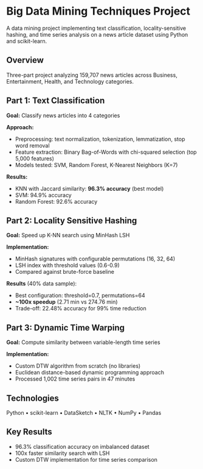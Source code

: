 # Big Data Mining Techniques Project

A data mining project implementing text classification, locality-sensitive hashing, and time series analysis on a news article dataset using Python and scikit-learn.

## Overview

Three-part project analyzing 159,707 news articles across Business, Entertainment, Health, and Technology categories.

## Part 1: Text Classification

**Goal:** Classify news articles into 4 categories

**Approach:**
- Preprocessing: text normalization, tokenization, lemmatization, stop word removal
- Feature extraction: Binary Bag-of-Words with chi-squared selection (top 5,000 features)
- Models tested: SVM, Random Forest, K-Nearest Neighbors (K=7)

**Results:**
- KNN with Jaccard similarity: **96.3% accuracy** (best model)
- SVM: 94.9% accuracy
- Random Forest: 92.6% accuracy

## Part 2: Locality Sensitive Hashing

**Goal:** Speed up K-NN search using MinHash LSH

**Implementation:**
- MinHash signatures with configurable permutations (16, 32, 64)
- LSH index with threshold values (0.6-0.9)
- Compared against brute-force baseline

**Results** (40% data sample):
- Best configuration: threshold=0.7, permutations=64
- **~100x speedup** (2.71 min vs 274.76 min)
- Trade-off: 22.48% accuracy for 99% time reduction

## Part 3: Dynamic Time Warping

**Goal:** Compute similarity between variable-length time series

**Implementation:**
- Custom DTW algorithm from scratch (no libraries)
- Euclidean distance-based dynamic programming approach
- Processed 1,002 time series pairs in 47 minutes

## Technologies

Python • scikit-learn • DataSketch • NLTK • NumPy • Pandas

## Key Results

- 96.3% classification accuracy on imbalanced dataset
- 100x faster similarity search with LSH
- Custom DTW implementation for time series comparison
